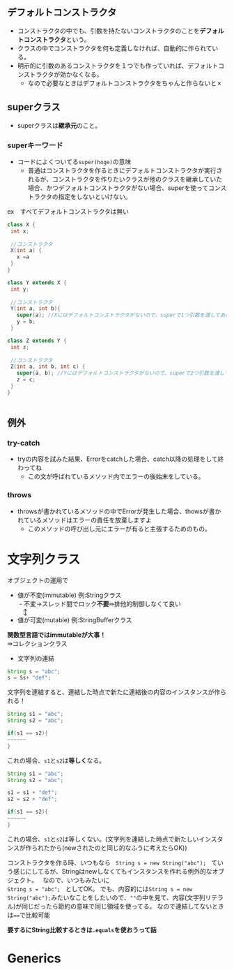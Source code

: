## デフォルトコンストラクタ
- コンストラクタの中でも、引数を持たないコンストラクタのことを**デフォルトコンストラクタ**という。
- クラスの中でコンストラクタを何も定義しなければ、自動的に作られている。
- 明示的に引数のあるコンストラクタを１つでも作っていれば、デフォルトコンストラクタが効かなくなる。  
  - なので必要なときはデフォルトコンストラクタをちゃんと作らないと✗

## superクラス
- superクラスは**継承元**のこと。

### superキーワード
- コードによくついてる`super(hoge)`の意味  
  - 普通はコンストラクタを作るときにデフォルトコンストラクタが実行されるが、コンストラクタを作りたいクラスが他のクラスを継承していた場合、かつデフォルトコンストラクタがない場合、superを使ってコンストラクタの指定をしないといけない。
 
 
 ex　すべてデフォルトコンストラクタは無い  
 ```Java
 class X {
  int x;
  
  //コンストラクタ
  X(int a) {
    x =a
  }
}

class Y extends X {
  int y;
  
  //コンストラクタ
  Y(int a, int b){
    super(a); //Xにはデフォルトコンストラクタがないので、superで1つ引数を渡してあげないといけない
    y = b;
  }

class Z extends Y {
  int z;
  
  //コンストラクタ
  Z(int a, int b, int c) {
    super(a, b); //Yにはデフォルトコンストラクタがないので、superで2つ引数を渡してあげないといけない
    z = c;
  }
}
  
 ```

## 例外
### try-catch
- tryの内容を試みた結果、Errorをcatchした場合、catch以降の処理をして終わってね  
  - この文が呼ばれているメソッド内でエラーの後始末をしている。
   
### throws
- throwsが書かれているメソッドの中でErrorが発生した場合、thowsが書かれているメソッドはエラーの責任を放棄しますよ  
  - このメソッドの呼び出し元にエラーが有ると主張するためのもの。
  
  
# 文字列クラス
オブジェクトの運用で

- 値が不変(immutable) 例:Stringクラス  
  - 不変→スレッド間でロック**不要**⇛排他的制御しなくて良い  
    ↕  
- 値が可変(mutable) 例:StringBufferクラス

**関数型言語ではimmutableが大事！**  
  ⇛コレクションクラス
  
- 文字列の連結  
```Java
String s = "abc";
s = Ss+ "def";
```
文字列を連結すると、連結した時点で新たに連結後の内容のインスタンスが作られる！

```Java
String s1 = "abc";
String s2 = "abc";

if(s1 == s2){
~~~~~~
}
```
これの場合、`s1`と`s2`は**等しく**なる。  

```Java
String s1 = "abc";
String s2 = "abc";

s1 = s1 + "def";
s2 = s2 + "def";

if(s1 == s2){
~~~~~~
}
```

これの場合、`s1`と`s2`は等しくない。(文字列を連結した時点で新たしいインスタンスが作られたから(newされたのと同じ的なふうに考えたらOK))  

コンストラクタを作る時、いつもなら  
`String s = new String("abc");`  
ていう感じにしてるが、Stringはnewしなくてもインスタンスを作れる例外的なオブジェクト。  
なので、いつもみたいに  
`String s = "abc";`  
としてOK。
でも、内容的には`String s = new String("abc");`みたいなことをしたいので、`""`の中を見て、内容(文字列リテラル)が同じだったら節約の意味で同じ領域を使ってる。
なので連結してないときは`==`で比較可能

**要するにString比較するときは`.equals`を使おうって話**


# Generics  
##
